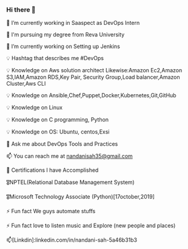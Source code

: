 ### Hi there 👋

🏢 I’m currently working in Saaspect as DevOps Intern

🧾 I'm pursuing my degree from Reva University

🌱 I’m currently working on Setting up Jenkins 

💡 Hashtag that describes me #DevOps

💡 Knowledge on Aws solution architect Likewise:Amazon Ec2,Amazon S3,IAM,Amazon RDS,Key Pair, Security Group,Load balancer,Amazon Cluster,Aws CLI

💡 Knowledge on Ansible,Chef,Puppet,Docker,Kubernetes,Git,GitHub

💡 Knowledge on Linux 

💡 Knowledge on C programming, Python

💡 Knowledge on OS: Ubuntu, centos,Exsi

💬 Ask me about DevOps Tools and Practices

📫 You can reach me at nandanisah35@gmail.com

🧾 Certifications I have Accomplished

🎖NPTEL(Relational Database Management System)

🎖Microsoft Technology Associate (Python)[17october,2019]

⚡ Fun fact We guys automate stuffs

⚡ Fun fact love to listen music and Explore (new people and places)

📫[Linkdin]:linkedin.com/in/nandani-sah-5a46b31b3

<!--
**Nandani568/Nandani568** is a ✨ _special_ ✨ repository because its `README.md` (this file) appears on your GitHub profile.

Here are some ideas to get you started:

- 🔭 I’m currently working on ...
- 🌱 I’m currently learning ...
- 👯 I’m looking to collaborate on ...
- 🤔 I’m looking for help with ...
- 💬 Ask me about ...
- 📫 How to reach me: ...
- 😄 Pronouns: ...
- ⚡ Fun fact: ...
-->
